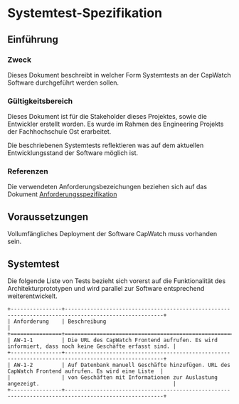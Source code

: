 # Systemtest-Spezifikation

## Einführung

### Zweck

Dieses Dokument beschreibt in welcher Form Systemtests an der CapWatch Software durchgeführt werden sollen.

### Gültigkeitsbereich

Dieses Dokument ist für die Stakeholder dieses Projektes, sowie die Entwickler erstellt worden. Es wurde im Rahmen des Engineering Projekts der Fachhochschule Ost erarbeitet.

Die beschriebenen Systemtests reflektieren was auf dem aktuellen Entwicklungsstand der Software möglich ist.

### Referenzen

Die verwendeten Anforderungsbezeichungen beziehen sich auf das Dokument [Anforderungsspezifikation](../analyse/anforderungsspezifikation.md)

## Voraussetzungen

Vollumfängliches Deployment der Software CapWatch muss vorhanden sein.

## Systemtest

Die folgende Liste von Tests bezieht sich vorerst auf die Funktionalität des Architekturprototypen und wird parallel zur Software entsprechend weiterentwickelt.

```eval_rst
+----------------+-----------------------------------------------------------------------------------------------------+
| Anforderung    | Beschreibung                                                                                        |
+================+=====================================================================================================+
| AW-1-1         | Die URL des CapWatch Frontend aufrufen. Es wird informiert, dass noch keine Geschäfte erfasst sind. |
+----------------+-----------------------------------------------------------------------------------------------------+
| AW-1-2         | Auf Datenbank manuell Geschäfte hinzufügen. URL des CapWatch Frontend aufrufen. Es wird eine Liste  | 
|                | von Geschäften mit Informationen zur Auslastung angezeigt.                                          |
+----------------+-----------------------------------------------------------------------------------------------------+
```
